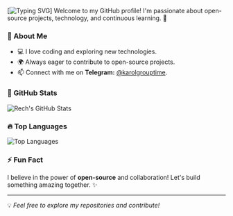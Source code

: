  [![Typing SVG](https://readme-typing-svg.herokuapp.com?font=montserrat-bold&color=%2300F723&size=32&multiline=true&width=700&height=55&lines=Hi+there,+I'm+Rech!+👋)]
Welcome to my GitHub profile! I'm passionate about open-source projects, technology, and continuous learning. 🚀

### 📌 About Me
- 💻 I love coding and exploring new technologies.
- 🌍 Always eager to contribute to open-source projects.
- 📫 Connect with me on **Telegram:** [@karolgrouptime](https://t.me/karolgrouptime).

### 🚀 GitHub Stats
![Rech's GitHub Stats](https://github-readme-stats.vercel.app/api?username=karolgrouptime&show_icons=true&theme=radical)

### 🔥 Top Languages
![Top Languages](https://github-readme-stats.vercel.app/api/top-langs/?username=karolgrouptime&layout=compact&theme=radical)

### ⚡ Fun Fact
I believe in the power of **open-source** and collaboration! Let's build something amazing together. ✨

---
💡 _Feel free to explore my repositories and contribute!_
